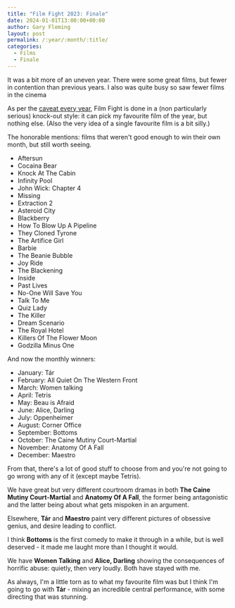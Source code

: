 ```yaml
---
title: "Film Fight 2023: Finale"
date: 2024-01-01T13:00:00+00:00
author: Gary Fleming
layout: post
permalink: /:year/:month/:title/
categories:
  - Films
  - Finale
---
```


It was a bit more of an uneven year. There were some great films, but fewer in contention than previous years. I also was quite busy so saw fewer films in the cinema

As per the [caveat every year](https://solitude.vkps.co.uk/2023/01/film-fight-2022-finale/), Film Fight is done in a (non particularly serious) knock-out style: it can pick my favourite film of the year, but nothing else. (Also the very idea of a single favourite film is a bit silly.)

The honorable mentions: films that weren't good enough to win their own month, but still worth seeing.

* Aftersun
* Cocaina Bear
* Knock At The Cabin
* Infinity Pool
* John Wick: Chapter 4
* Missing
* Extraction 2
* Asteroid City
* Blackberry
* How To Blow Up A Pipeline
* They Cloned Tyrone
* The Artifice Girl
* Barbie
* The Beanie Bubble
* Joy Ride
* The Blackening
* Inside
* Past Lives
* No-One Will Save You
* Talk To Me
* Quiz Lady
* The Killer
* Dream Scenario
* The Royal Hotel
* Killers Of The Flower Moon
* Godzilla Minus One

And now the monthly winners:

* January: Tár
* February: All Quiet On The Western Front
* March: Women talking
* April: Tetris
* May: Beau is Afraid
* June: Alice, Darling
* July: Oppenheimer
* August: Corner Office
* September: Bottoms
* October: The Caine Mutiny Court-Martial
* November: Anatomy Of A Fall
* December: Maestro

From that, there's a lot of good stuff to choose from and you're not going to go wrong with any of it (except maybe Tetris).


We have great but very different courtroom dramas in both **The Caine Mutiny Court-Martial** and **Anatomy Of A Fall**, the former being antagonistic and the latter being about what gets mispoken in an argument.

Elsewhere, **Tár** and **Maestro** paint very different pictures of obsessive genius, and desire leading to conflict.

I think **Bottoms** is the first comedy to make it through in a while, but is well deserved - it made me laught more than I thought it would.

We have **Women Talking** and **Alice, Darling** showing the consequences of horrific abuse: quietly, then very loudly. Both have stayed with me.

As always, I'm a little torn as to what my favourite film was but I think I'm going to go with **Tár** - mixing an incredible central performance, with some directing that was stunning. 
